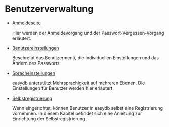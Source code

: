 # Benutzerverwaltung

* [Anmeldeseite](loginscreen/loginscreen.md)

	Hier werden der Anmeldevorgang und der Passwort-Vergessen-Vorgang erläutert.

* [Benutzereinstellungen](userprefs/userprefs.md)

	Beschreibt das Benutzermenü, die individuellen Einstellungen und das Ändern des Passworts.

* [Spracheinstellungen](language/language.md)

	easydb unterstützt Mehrsprachigkeit auf mehreren Ebenen. Die Einstellungen für Benutzer werden hier erläutert.

* [Selbstregistrierung](selfregister/selfregister.md)

	Wenn eingerichtet, können Benutzer in easydb selbst eine Registrierung vornehmen. In diesem Kapitel befindet sich eine Anleitung zur Einrichtung der Selbstregistrierung.
